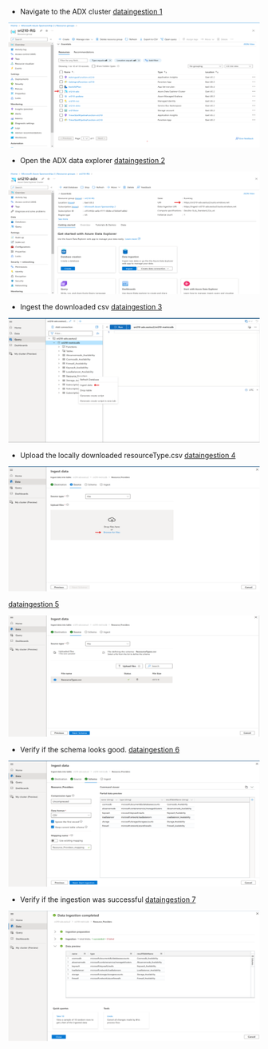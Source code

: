 - Navigate to the ADX cluster [dataingestion 1](../Docs/dataingestion-1.png)

 ![dataingestion 1](../Docs/dataingestion-1.png)

 - Open the ADX data explorer [dataingestion 2](../Docs/dataingestion-2.png)

![dataingestion 2](../Docs/dataingestion-2.png)
 - Ingest the downloaded csv [dataingestion 3](../Docs/dataingestion-3.png)

![dataingestion 3](../Docs/dataingestion-3.png)
 - Upload the locally downloaded resourceType.csv [dataingestion 4](../Docs/dataingestion-4.png)

![dataingestion 4](../Docs/dataingestion-4.png)

[dataingestion 5](../Docs/dataingestion-5.png)

![dataingestion 5](../Docs/dataingestion-5.png)
 - Verify if the schema looks good. [dataingestion 6](../Docs/dataingestion-6.png)

 ![dataingestion 6](../Docs/dataingestion-6.png)
 - Verify if the ingestion was successful [dataingestion 7](../Docs/dataingestion-7.png)

![dataingestion 7](../Docs/dataingestion-7.png)
